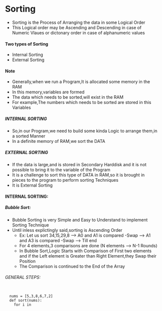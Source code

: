 # Sorting

- Sorting is the Process of Arranging the data in some Logical Order
- This Logical order may be Ascending and Descending in case of Numeric Vlaues or dictonary order in case of alphanumeric values

#### Two types of Sorting
- Internal Sorting
- External Sorting

#### Note
- Generally,when we run a Program,It is allocated some memory in the RAM
- In this memory,variables are formed
- The data which needs to be sorted,will exist in the RAM
- For example,The numbers which needs to be sorted are stored in this Variables
##### INTERNAL SORTING
- So,in our Program,we need to build some kinda Logic to arrange them,in a sorted Manner 
- In a definite memory of RAM,we sort the DATA
##### EXTERNAL SORTING 
- If the data is large,and is stored in Secondary Harddisk and it is not possible to bring it to the variable of the Program
- It is a challenge to sort this type of DATA in RAM,so it is brought in pieces to the program to perform sorting Techniques
- It is External Sorting

#### INTERNAL SORTING:
##### Bubble Sort:
- Bubble Sorting is very Simple and Easy to Understand to implement Sorting Technique
- Until inless explictingly said,sorting is Ascending Order
   - Ex: Let us sort 34,15,29,8  -->  A0 and A1 is compared -Swap --> A1 and A3 is compared -Swap --> Till end
   - For 4 elements,3 comparisons are done (N elements --> N-1 Rounds)
   - In Bubble Sort,Logic Starts with Comparison of First two elements and if the Left element is Greater than     Right Element,they Swap their Position
   - The Comparison is continued to the End of the Array
###### GENERAL STEPS: 
```python3

  nums = [5,3,8,6,7,2]
  def sort(nums):
    for i in 

  
  
```